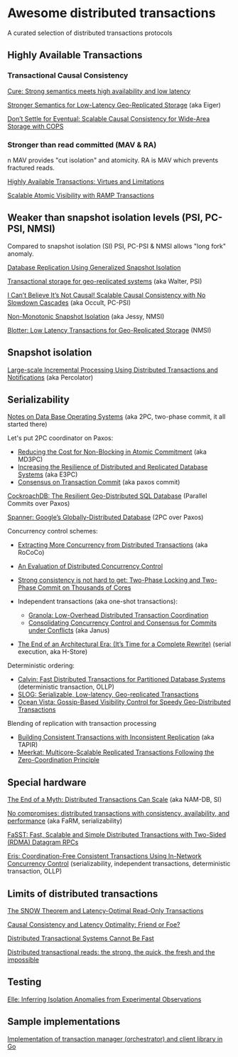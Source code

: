 # Awesome distributed transactions
A curated selection of distributed transactions protocols

## Highly Available Transactions

### Transactional Causal Consistency

[Cure: Strong semantics meets high availability and low latency](https://hal.inria.fr/hal-01270776/document)

[Stronger Semantics for Low-Latency Geo-Replicated Storage](https://www.usenix.org/conference/nsdi13/technical-sessions/presentation/lloyd) (aka Eiger)

[Don’t Settle for Eventual: Scalable Causal Consistency for Wide-Area Storage with COPS](https://www.cs.cornell.edu/courses/cs6452/2012sp/papers/cops-sosp11.pdf)

### Stronger than read committed (MAV & RA)
n
MAV provides "cut isolation" and atomicity. RA is MAV which prevents fractured reads.

[Highly Available Transactions: Virtues and Limitations](https://www.vldb.org/pvldb/vol7/p181-bailis.pdf)

[Scalable Atomic Visibility with RAMP Transactions](http://people.eecs.berkeley.edu/~alig/papers/ramp.pdf)

## Weaker than snapshot isolation levels (PSI, PC-PSI, NMSI)

Compared to snapshot isolation (SI) PSI, PC-PSI & NMSI allows "long fork" anomaly.

[Database Replication Using Generalized Snapshot Isolation](https://infoscience.epfl.ch/record/53561/files/srds2005-gsi.pdf)

[Transactional storage for geo-replicated systems](http://www.news.cs.nyu.edu/~jinyang/pub/walter-sosp11.pdf) (aka Walter, PSI)

[I Can’t Believe It’s Not Causal! Scalable Causal Consistency with No Slowdown Cascades](https://www.usenix.org/conference/nsdi17/technical-sessions/presentation/mehdi) (aka Occult, PC-PSI)

[Non-Monotonic Snapshot Isolation](https://hal.inria.fr/hal-00643430v4/document) (aka Jessy, NMSI)

[Blotter: Low Latency Transactions for Geo-Replicated Storage](https://www.gsd.inesc-id.pt/~rodrigo/blotter-www2017.pdf) (NMSI)

## Snapshot isolation

[Large-scale Incremental Processing Using Distributed Transactions and Notifications](https://research.google/pubs/pub36726/) (aka Percolator)

## Serializability

[Notes on Data Base Operating Systems](https://link.springer.com/chapter/10.1007%2F3-540-08755-9_9) (aka 2PC, two-phase commit, it all started there)

Let's put 2PC coordinator on Paxos:

  * [Reducing the Cost for Non-Blocking in Atomic Commitment](https://citeseerx.ist.psu.edu/viewdoc/summary?doi=10.1.1.29.6196&rank=1) (aka MD3PC)
  * [Increasing the Resilience of Distributed and Replicated Database Systems](https://citeseerx.ist.psu.edu/viewdoc/summary?doi=10.1.1.48.3204&rank=1) (aka E3PC)
  * [Consensus on Transaction Commit](https://citeseerx.ist.psu.edu/viewdoc/summary?doi=10.1.1.159.6749&rank=1) (aka paxos commit)

[CockroachDB: The Resilient Geo-Distributed SQL Database](https://dl.acm.org/doi/pdf/10.1145/3318464.3386134) (Parallel Commits over Paxos)

[Spanner: Google’s Globally-Distributed Database](https://static.googleusercontent.com/media/research.google.com/en//archive/spanner-osdi2012.pdf) (2PC over Paxos)

Concurrency control schemes:

  * [Extracting More Concurrency from Distributed Transactions](https://www.usenix.org/system/files/conference/osdi14/osdi14-paper-mu.pdf) (aka RoCoCo)
  * [An Evaluation of Distributed Concurrency Control](https://www.vldb.org/pvldb/vol10/p553-harding.pdf)
  * [Strong consistency is not hard to get: Two-Phase Locking and Two-Phase Commit on Thousands of Cores](https://www.vldb.org/pvldb/vol12/p2325-barthels.pdf)
  * Independent transactions (aka one-shot transactions):

    * [Granola: Low-Overhead Distributed Transaction Coordination](https://www.usenix.org/system/files/conference/atc12/atc12-final118.pdf)
    * [Consolidating Concurrency Control and Consensus for Commits under Conflicts](https://www.usenix.org/system/files/conference/osdi16/osdi16-mu.pdf) (aka Janus)
  * [The End of an Architectural Era: (It’s Time for a Complete Rewrite)](https://hstore.cs.brown.edu/papers/hstore-endofera.pdf) (serial execution, aka H-Store)

Deterministic ordering:

  * [Calvin: Fast Distributed Transactions for Partitioned Database Systems](http://cs.yale.edu/homes/thomson/publications/calvin-sigmod12.pdf) (deterministic transaction, OLLP)
  * [SLOG: Serializable, Low-latency, Geo-replicated Transactions](http://www.vldb.org/pvldb/vol12/p1747-ren.pdf)
  * [Ocean Vista: Gossip-Based Visibility Control for Speedy Geo-Distributed Transactions](http://www.vldb.org/pvldb/vol12/p1471-fan.pdf)

Blending of replication with transaction processing

  * [Building Consistent Transactions with Inconsistent Replication](https://irenezhang.net/papers/tapir-sosp15.pdf) (aka TAPIR)
  * [Meerkat: Multicore-Scalable Replicated Transactions Following the Zero-Coordination Principle](https://drkp.net/papers/meerkat-eurosys20.pdf)

## Special hardware

[The End of a Myth: Distributed Transactions Can Scale](http://www.vldb.org/pvldb/vol10/p685-zamanian.pdf/) (aka NAM-DB, SI)

[No compromises: distributed transactions with consistency, availability, and performance](https://www.microsoft.com/en-us/research/wp-content/uploads/2016/02/SOSP15-final227.pdf) (aka FaRM, serializability)

[FaSST: Fast, Scalable and Simple Distributed Transactions with Two-Sided (RDMA) Datagram RPCs](https://www.usenix.org/system/files/conference/osdi16/osdi16-kalia.pdf)

[Eris: Coordination-Free Consistent Transactions Using In-Network Concurrency Control](https://drkp.net/papers/eris-sosp17.pdf) (serializability, independent transactions, deterministic transaction, OLLP)

## Limits of distributed transactions

[The SNOW Theorem and Latency-Optimal Read-Only Transactions](https://www.usenix.org/system/files/conference/osdi16/osdi16-lu.pdf)

[Causal Consistency and Latency Optimality: Friend or Foe?](https://arxiv.org/abs/1803.04237)

[Distributed Transactional Systems Cannot Be Fast](https://arxiv.org/abs/1903.09106)

[Distributed transactional reads: the strong, the quick, the fresh and the impossible](https://arxiv.org/abs/1810.01698)

## Testing

[Elle: Inferring Isolation Anomalies from Experimental Observations](https://arxiv.org/abs/2003.10554)

## Sample implementations
[Implementation of transaction manager (orchestrator) and client library in Go](https://github.com/paladium/cubequeue)
